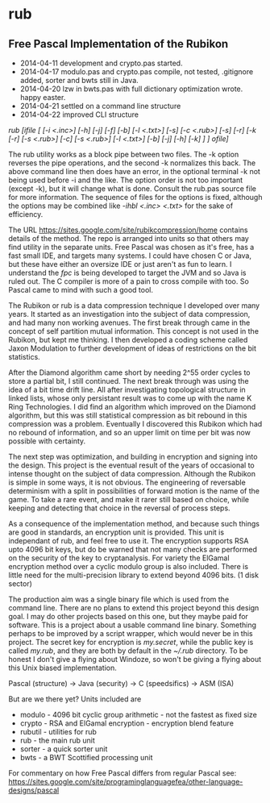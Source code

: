 rub
===

Free Pascal Implementation of the Rubikon
-----------------------------------------

  * 2014-04-11 development and crypto.pas started.
  * 2014-04-17 modulo.pas and crypto.pas compile, not tested, .gitignore added, sorter and bwts still in Java.
  * 2014-04-20 lzw in bwts.pas with full dictionary optimization wrote. happy easter.
  * 2014-04-21 settled on a command line structure
  * 2014-04-22 improved CLI structure

*rub [ifile [ [-i <.inc>] [-h] [-j] [-f] [-b] [-l <.txt>] [-s] [-c <.rub>] [-s] [-r]
                [-k [-r] [-s <.rub>] [-c] [-s <.rub>] [-l <.txt>] [-b] [-j] [-h] [-k] ] ] ofile]*

The rub utility works as a block pipe between two files. The -k option reverses the pipe operations, and
the second -k normalizes this back. The above command line then does have an error, in the optional
terminal -k not being used before -i and the like. The option order is not too important (except -k),
but it will change what is done. Consult the rub.pas source file for more information. The sequence of
files for the options is fixed, although the options may be combined like *-ihbl <.inc> <.txt>* for
the sake of efficiency.

The URL https://sites.google.com/site/rubikcompression/home contains details of the method.
The repo is arranged into units so that others may find utility in the separate units.
Free Pascal was chosen as it's free, has a fast small IDE, and targets many systems.
I could have chosen C or Java, but these have either an oversize IDE or just aren't as fun to learn.
I understand the *fpc* is being developed to target the JVM and so Java is ruled out.
The C compiler is more of a pain to cross compile with too. So Pascal came to mind with such a good tool.

The Rubikon or rub is a data compression technique I developed over many years.
It started as an investigation into the subject of data compression, and had many non working avenues.
The first break through came in the concept of self partition mutual information.
This concept is not used in the Rubikon, but kept me thinking. I then developed a coding scheme
called Jaxon Modulation to further development of ideas of restrictions on the bit statistics.

After the Diamond algorithm came short by needing 2^55 order cycles to store a partial bit, I still continued.
The next break through was using the idea of a bit time drift line. All after investigating topological structure
in linked lists, whose only persistant result was to come up with the name K Ring Technologies. I did find an algorithm which
improved on the Diamond algorithm, but this was still statistical compression as bit rebound
in this compression was a problem. Eventually I discovered this Rubikon which had no rebound of information,
and so an upper limit on time per bit was now possible with certainty.

The next step was optimization, and building in encryption and signing into the design.
This project is the eventual result of the years of occasional to intense thought on the subject
of data compression. Although the Rubikon is simple in some ways, it is not obvious.
The engineering of reversable determinism with a split in possibilities of forward motion is
the name of the game. To take a rare event, and make it rarer still based on choice,
while keeping and detecting that choice in the reversal of process steps.

As a consequence of the implementation method, and because such things are good in standards,
an encryption unit is provided. This unit is independant of rub, and feel free to use it.
The encryption supports RSA upto 4096 bit keys, but do be warned that not many checks are performed
on the security of the key to cryptanalysis. For variety the ElGamal encryption method over a cyclic modulo group is also
included. There is little need for the multi-precision library to extend beyond 4096 bits. (1 disk sector)

The production aim was a single binary file which is used from the command line. There are no plans
to extend this project beyond this design goal. I may do other projects based on this one, but they
maybe paid for software. This is a project about a usable command line binary. Something perhaps
to be improved by a script wrapper, which would never be in this project. The secret key for
encryption is *my.secret*, while the public key is called *my.rub*, and they are both by default
in the *~/.rub* directory. To be honest I don't give a flying about Windoze, so won't be giving a flying about 
this Unix biased implementation.

Pascal (structure) -> Java (security) -> C (speedsifics) -> ASM (ISA)

But are we there yet? Units included are

  * modulo - 4096 bit cyclic group arithmetic - not the fastest as fixed size
  * crypto - RSA and ElGamal encryption - encryption blend feature
  * rubutil - utilities for rub
  * rub - the main rub unit
  * sorter - a quick sorter unit
  * bwts - a BWT Scottified processing unit

For commentary on how Free Pascal differs from regular Pascal see:
https://sites.google.com/site/programinglanguagefea/other-language-designs/pascal
